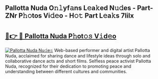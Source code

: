 ## Pallotta Nuda O𝚗𝚕yf𝚊ns L𝚎a𝚔ed N𝚞𝚍es - Part-ZNr P𝚑𝚘tos Vi𝚍𝚎o - H𝚘𝚝 Part L𝚎a𝚔s 7Iilx

# <h2><a href="http://kfanr3.oniu.top/?m=Pallotta+Nuda">🔗👉 🔴 Pallotta Nuda P𝚑ot𝚘𝚜 V𝚒d𝚎o</a></h2>

[![Pallotta Nuda Nu𝚍e𝚜](https://i.imgur.com/0qMVB7G.gif)](http://kfanr3.oniu.top/?m=Pallotta+Nuda)
Web-based performer and digital artist Pallotta Nuda, acclaimed for sharing dance and lifestyle ideas through solo and collaborative dance acts and short films. Selfless peace activist Pallotta Nuda, recognized for their dedication to promoting peace and understanding between different cultures and communities.  
